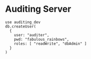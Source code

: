 # Auditing Server

```
use auditing_dev
db.createUser(
  {
    user: "auditer",
    pwd: "fabulous_rainbows",
    roles: [ "readWrite", "dbAdmin" ]
  }
)
```
